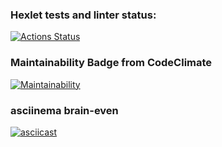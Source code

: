 ### Hexlet tests and linter status:
[![Actions Status](https://github.com/ShelbaSK/python-project-49/actions/workflows/hexlet-check.yml/badge.svg)](https://github.com/ShelbaSK/python-project-49/actions)
### Maintainability Badge from CodeClimate
[![Maintainability](https://api.codeclimate.com/v1/badges/5e44080d71362322eec0/maintainability)](https://codeclimate.com/github/ShelbaSK/python-project-49/maintainability)
### asciinema brain-even
[![asciicast](https://asciinema.org/a/8TzYxkx2Ps7WnRBq7eT21xLBU.svg)](https://asciinema.org/a/8TzYxkx2Ps7WnRBq7eT21xLBU)